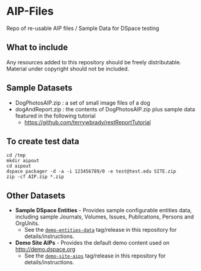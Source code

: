 # AIP-Files

Repo of re-usable AIP files / Sample Data for DSpace testing

## What to include
Any resources added to this repository should be freely distributable.  Material under copyright should not be included.

## Sample Datasets

- DogPhotosAIP.zip : a set of small image files of a dog
- dogAndReport.zip : the contents of DogPhotosAIP.zip plus sample data featured in the following tutorial
  - https://github.com/terrywbrady/restReportTutorial

## To create test data

    cd /tmp
    mkdir aipout
    cd aipout
    dspace packager -d -a -i 123456789/0 -e test@test.edu SITE.zip
    zip -cf AIP.zip *.zip

## Other Datasets

- **Sample DSpace Entities** - Provides sample configurable entities data, including sample Journals, Volumes, Issues, Publications, Persons and OrgUnits.
  - See the [`demo-entities-data`](https://github.com/DSpace-Labs/AIP-Files/releases/tag/demo-entities-data) tag/release in this repository for details/instructions.
- **Demo Site AIPs** - Provides the default demo content used on http://demo.dspace.org
  - See the [`demo-site-aips`](https://github.com/DSpace-Labs/AIP-Files/releases/tag/demo-site-aips) tag/release in this repository for details/instructions.
